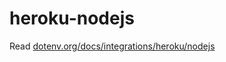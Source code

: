 # heroku-nodejs

Read [dotenv.org/docs/integrations/heroku/nodejs](https://www.dotenv.org/docs/integrations/heroku/nodejs)
